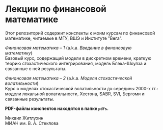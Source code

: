 # Лекции по финансовой математике

Этот репозиторий содержит конспекты к моим курсам по финансовой математике, читаемые в МГУ, ВШЭ и Институте "Вега". 

*Финансовая математика – 1* (a.k.a. *Введение в финансовую математику*)  
Базовый курс, содержащий модели в дискретном времени, краткую теорию стохастического интегрирования, модель Блэка-Шоулза и связанные с ней результаты.

*Финансовая математика – 2* (a.k.a. *Модели стохастической волатильности*)  
Курс о моделях стохастической волатильности до середины 2000-х гг.: модели локальной волатильности, Хестона, SABR, SVI, Бергоми и связанные результаты.

**PDF-файлы конспектов находятся в папке `pdfs`.**

Михаил Житлухин  
МИАН им. В. А. Стеклова
